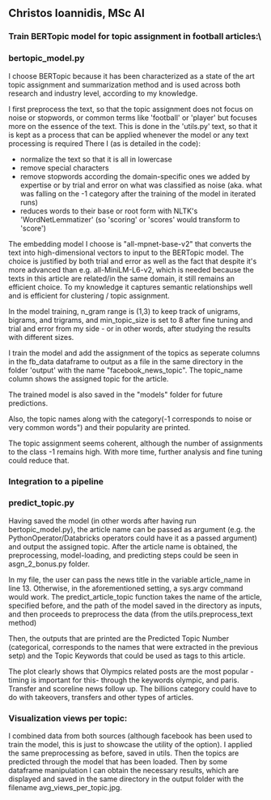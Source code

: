 ## Christos Ioannidis, MSc AI

### Train BERTopic model for topic assignment in football articles:\\
### bertopic_model.py

I choose BERTopic because it has been characterized as a state of the art topic assignment and summarization method and is used across
both research and industry level, according to my knowledge.

I first preprocess the text, so that the topic assignment does not focus on noise or stopwords, or common terms like 'football' or 'player' but focuses more on the essence of the text. This is done in the 'utils.py' text, so that it is kept as a process that can be applied whenever the model or any text processing is required 
There I (as is detailed in the code):

- normalize the text so that it is all in lowercase
- remove special characters
- remove stopwords according the domain-specific ones we added by expertise or by trial and error on what was classified as noise (aka. what was falling on the -1 category after the training of the model in iterated runs)
- reduces words to their base or root form with NLTK's 'WordNetLemmatizer' (so 'scoring' or 'scores' would transform to 'score')

The embedding model Ι choose is "all-mpnet-base-v2" that converts the text into high-dimensional vectors to input to the BERTopic model.
The choice is justified by both trial and error as well as the fact that despite it's more advanced than e.g. all-MiniLM-L6-v2, which is needed because the texts in this article are related/in the same domain, it still remains an efficient choice. To my knowledge it captures semantic relationships well and is efficient for clustering / topic assignment.

In the model training, n_gram range is (1,3) to keep track of unigrams, bigrams, and trigrams, and min_topic_size is set to 8 after fine tuning and trial and error from my side - or in other words, after studying the results with different sizes.

I train the model and add the assignment of the topics as seperate columns in the fb_data dataframe to output as a file in the same directory in the folder 'output' with the name "facebook_news_topic". The topic_name column shows the assigned topic for the article.

The trained model is also saved in the "models" folder for future predictions.

Also, the topic names along with the category(-1 corresponds to noise or very common words") and their popularity are printed.

The topic assignment seems coherent, although the number of assignments to the class -1 remains high. With more time, further analysis and fine tuning could reduce that.

### Integration to a pipeline 
### predict_topic.py

Having saved the model (in other words after having run bertopic_model.py), the article name can be passed as argument (e.g. the PythonOperator/Databricks operators could have it as a passed argument) and output the assigned topic.
After the article name is obtained, the preprocessing, model-loading, and predicting steps could be seen in asgn_2_bonus.py folder.

In my file, the user can pass the news title in the variable article_name in line 13. Otherwise, in the aforementioned setting, a sys.argv command would work. The predict_article_topic function takes the name of the article, specified before, and the path of the model saved in the directory as inputs, and then proceeds to preprocess the data (from the utils.preprocess_text method)

Then, the outputs that are printed are the Predicted Topic Number (categorical, corresponds to the names that were extracted in the previous setp) and the Topic Keywords that could be used as tags to this article. 

The plot clearly shows that Olympics related posts are the most popular - timing is important for this- through the keywords olympic, and paris.
Transfer and scoreline news follow up.
The billions category could have to do with takeovers, transfers and other types of articles.


### Visualization views per topic:

I combined data from both sources (although facebook has been used to train the model, this is just to showcase the utility of the option).
I applied the same preprocessing as before, saved in utils. Then the topics are predicted through the model that has been loaded.
Then by some dataframe manipulation I can obtain the necessary results, which are displayed and saved in the same directory in the output folder with the filename avg_views_per_topic.jpg.


